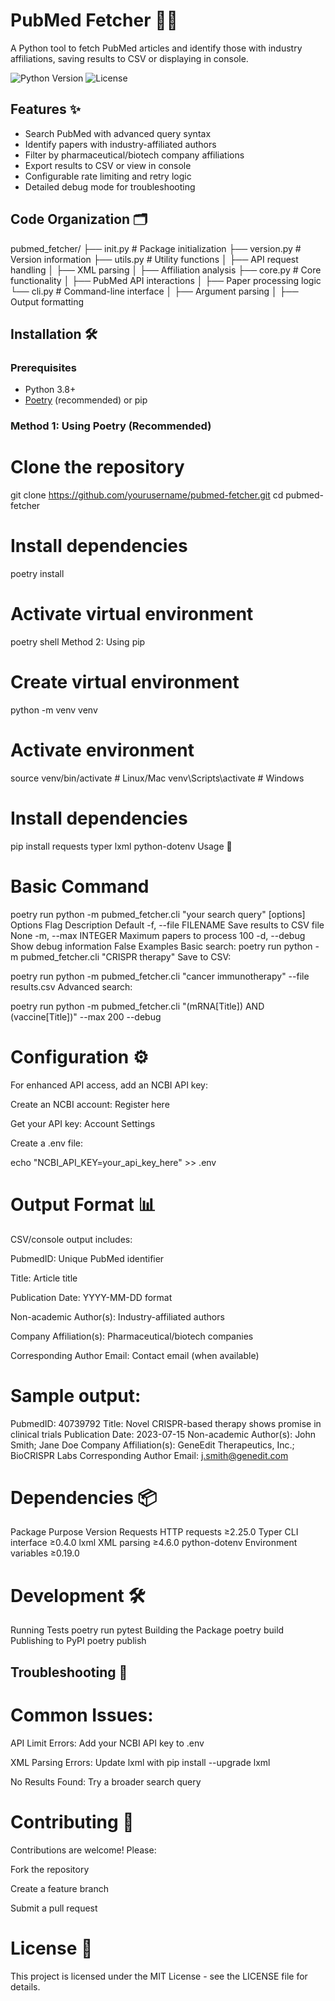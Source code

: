 # PubMed Fetcher 🧬📄

A Python tool to fetch PubMed articles and identify those with industry affiliations, saving results to CSV or displaying in console.

![Python Version](https://img.shields.io/badge/python-3.8%2B-blue)
![License](https://img.shields.io/badge/license-MIT-green)

## Features ✨

- Search PubMed with advanced query syntax
- Identify papers with industry-affiliated authors
- Filter by pharmaceutical/biotech company affiliations
- Export results to CSV or view in console
- Configurable rate limiting and retry logic
- Detailed debug mode for troubleshooting

## Code Organization 🗂️
pubmed_fetcher/
├── init.py # Package initialization
├── version.py # Version information
├── utils.py # Utility functions
│ ├── API request handling
│ ├── XML parsing
│ ├── Affiliation analysis
├── core.py # Core functionality
│ ├── PubMed API interactions
│ ├── Paper processing logic
└── cli.py # Command-line interface
│ ├── Argument parsing
│ ├── Output formatting


## Installation 🛠️

### Prerequisites
- Python 3.8+
- [Poetry](https://python-poetry.org/) (recommended) or pip

### Method 1: Using Poetry (Recommended)

# Clone the repository
git clone https://github.com/yourusername/pubmed-fetcher.git
cd pubmed-fetcher

# Install dependencies
poetry install

# Activate virtual environment
poetry shell
Method 2: Using pip


# Create virtual environment
python -m venv venv

# Activate environment
source venv/bin/activate  # Linux/Mac
venv\Scripts\activate     # Windows

# Install dependencies
pip install requests typer lxml python-dotenv
Usage 🚀

# Basic Command

poetry run python -m pubmed_fetcher.cli "your search query" [options]
Options
Flag	Description	Default
-f, --file FILENAME	Save results to CSV file	None
-m, --max INTEGER	Maximum papers to process	100
-d, --debug	Show debug information	False
Examples
Basic search:
poetry run python -m pubmed_fetcher.cli "CRISPR therapy"
Save to CSV:

poetry run python -m pubmed_fetcher.cli "cancer immunotherapy" --file results.csv
Advanced search:

poetry run python -m pubmed_fetcher.cli "(mRNA[Title]) AND (vaccine[Title])" --max 200 --debug

# Configuration ⚙️
For enhanced API access, add an NCBI API key:

Create an NCBI account: Register here

Get your API key: Account Settings

Create a .env file:


echo "NCBI_API_KEY=your_api_key_here" >> .env


# Output Format 📊
CSV/console output includes:

PubmedID: Unique PubMed identifier

Title: Article title

Publication Date: YYYY-MM-DD format

Non-academic Author(s): Industry-affiliated authors

Company Affiliation(s): Pharmaceutical/biotech companies

Corresponding Author Email: Contact email (when available)

# Sample output:

PubmedID: 40739792
Title: Novel CRISPR-based therapy shows promise in clinical trials
Publication Date: 2023-07-15
Non-academic Author(s): John Smith; Jane Doe
Company Affiliation(s): GeneEdit Therapeutics, Inc.; BioCRISPR Labs
Corresponding Author Email: j.smith@genedit.com


# Dependencies 📦
Package	Purpose	Version
Requests	HTTP requests	≥2.25.0
Typer	CLI interface	≥0.4.0
lxml	XML parsing	≥4.6.0
python-dotenv	Environment variables	≥0.19.0


# Development 🛠️
Running Tests
poetry run pytest
Building the Package
poetry build
Publishing to PyPI
poetry publish


## Troubleshooting 🐛


# Common Issues:

API Limit Errors: Add your NCBI API key to .env

XML Parsing Errors: Update lxml with pip install --upgrade lxml

No Results Found: Try a broader search query

# Contributing 🤝
Contributions are welcome! Please:

Fork the repository

Create a feature branch

Submit a pull request

# License 📄
This project is licensed under the MIT License - see the LICENSE file for details.